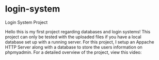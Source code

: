 # login-system
Login System Project 


Hello this is my first project regarding databases and login systems! This project can only be tested with the uploaded files if you have a local database set up with a running server. For this project, I setup an Appache HTTP Server along with a database to store the users information on phpmyadmin. For a detailed overview of the project, view this video: 
